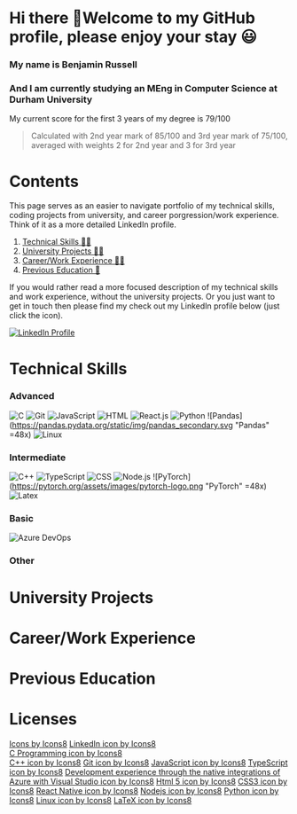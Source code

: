 # Hi there 👋Welcome to my GitHub profile, please enjoy your stay 😃

### My name is Benjamin Russell
### And I am currently studying an MEng in Computer Science at Durham University
My current score for the first 3 years of my degree is 79/100

> Calculated with 2nd year mark of 85/100 and 3rd year mark of 75/100, averaged with weights 2 for 2nd year and 
  3 for 3rd year

# Contents
This page serves as an easier to navigate portfolio of my technical skills, coding projects from university, and career porgression/work experience.
Think of it as a more detailed LinkedIn profile.

1. [Technical Skills 🧑‍💻](#technical-skills)
2. [University Projects 🧑‍🎓](#university-projects)
3. [Career/Work Experience 🧑‍💼](#careerwork-experience)
4. [Previous Education 🎒](#previous-education)

If you would rather read a more focused description of my technical skills and work experience, without the university projects. Or you just want to 
get in touch then please find my check out my LinkedIn profile below (just click the icon).

[![LinkedIn Profile](https://img.icons8.com/color/144/000000/linkedin.png "LinkedIn Profile")](https://www.linkedin.com/in/benjamin-russell-9451ba175/)

# Technical Skills

### Advanced
![C](https://img.icons8.com/color/48/000000/c-programming.png "C")
![Git](https://img.icons8.com/color/48/000000/git.png "Git")
![JavaScript](https://img.icons8.com/color/48/000000/javascript--v1.png "JavaScript")
![HTML](https://img.icons8.com/color/24/000000/html-5.png "HTML")
![React.js](https://img.icons8.com/color/48/000000/react-native.png "React.js")
![Python](https://img.icons8.com/color/48/000000/python.png "Python")
![Pandas](https://pandas.pydata.org/static/img/pandas_secondary.svg "Pandas" =48x)
![Linux](https://img.icons8.com/color/48/000000/linux.png "Linux")

### Intermediate
![C++](https://img.icons8.com/color/48/000000/c-plus-plus-logo.png "C++")
![TypeScript](https://img.icons8.com/color/48/000000/typescript.png "TypeScript")
![CSS](https://img.icons8.com/color/48/000000/css3.png "CSS")
![Node.js](https://img.icons8.com/color/48/000000/nodejs.png "Node.js")
![PyTorch](https://pytorch.org/assets/images/pytorch-logo.png "PyTorch" =48x)
![Latex](https://img.icons8.com/color/48/000000/latex.png "Latex")


### Basic
![Azure DevOps](https://img.icons8.com/external-tal-revivo-shadow-tal-revivo/24/000000/external-development-experience-through-the-native-integrations-of-azure-with-visual-studio-logo-shadow-tal-revivo.png "Azure DevOps")

### Other

# University Projects

# Career/Work Experience

# Previous Education

# Licenses
[Icons by Icons8](https://icons8.com)
<a href="https://icons8.com/icon/13930/linkedin">LinkedIn icon by Icons8</a>  
<a href="https://icons8.com/icon/40670/c-programming">C Programming icon by Icons8</a>  
<a href="https://icons8.com/icon/40669/c++">C++ icon by Icons8</a>
<a href="https://icons8.com/icon/20906/git">Git icon by Icons8</a>
<a href="https://icons8.com/icon/108784/javascript">JavaScript icon by Icons8</a>
<a href="https://icons8.com/icon/uJM6fQYqDaZK/typescript">TypeScript icon by Icons8</a>
<a href="https://icons8.com/icon/S4wbdK79E23a/development-experience-through-the-native-integrations-of-azure-with-visual-studio">Development experience through the native integrations of Azure with Visual Studio icon by Icons8</a>
<a href="https://icons8.com/icon/20909/html-5">Html 5 icon by Icons8</a>
<a href="https://icons8.com/icon/21278/css3">CSS3 icon by Icons8</a>
<a href="https://icons8.com/icon/123603/react-native">React Native icon by Icons8</a>
<a href="https://icons8.com/icon/54087/nodejs">Nodejs icon by Icons8</a>
<a href="https://icons8.com/icon/13441/python">Python icon by Icons8</a>
<a href="https://icons8.com/icon/17842/linux">Linux icon by Icons8</a>
<a href="https://icons8.com/icon/WBooq2dInw0x/latex">LaTeX icon by Icons8</a>

